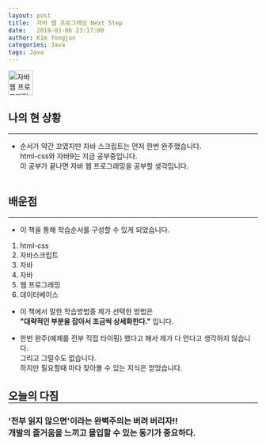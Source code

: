 ```yaml
---
layout: post
title:  자바 웹 프로그래밍 Next Step
date:   2019-03-06 23:17:00
author: Kim Yongjun
categories: Java
tags: Java
---
```


<img width="50" src="http://image.yes24.com/momo/TopCate935/MidCate008/93474058.jpg" alt="자바 웹 프로그래밍 Next Step" title="자바 웹 프로그래밍 Next Step">

<h2>나의 현 상황</h2>
<hr style="height:1px; margin:0px;"/>

- 순서가 약간 꼬였지만 자바 스크립트는 먼저 한번 완주했습니다.<br>
html-css와 자바9는 지금 공부중입니다.<br>
이 공부가 끝나면 자바 웹 프로그래밍을 공부할 생각입니다.<br><br>


<h2>배운점</h2>
<hr style="height:1px; margin:0px;"/>

- 이 책을 통해 학습순서를 구성할 수 있게 되었습니다.
1. html-css
2. 자바스크립트 
3. 자바 
4. 자바 
5. 웹 프로그래밍 
6. 데이터베이스 

- 이 책에서 말한 학습방법중 제가 선택한 방법은<br>
<b>&quot;대략적인 부분을 잡아서 조금씩 상세화한다.&quot;</b> 입니다.

- 한번 완주(예제를 전부 직접 타이핑) 했다고 해서 제가 다 안다고 생각하지 않습니다.<br>
그리고 그럴수도 없습니다.<br>
하지만 필요할때 마다 찾아볼 수 있는 지식은 얻었습니다.<br><br>

<h2 style="margin:0px;">오늘의 다짐</h2>
<hr style="height:1px; margin:0px;"/>
<h3>'전부 읽지 않으면'이라는 완벽주의는 버려 버리자!!<br>
 개발의 즐거움을 느끼고 몰입할 수 있는 동기가 중요하다.</h3>